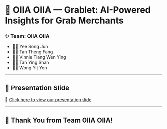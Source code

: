 # 🚀 OIIA OIIA — Grablet: AI-Powered Insights for Grab Merchants

### ✨ Team: OIIA OIIA

- 👨‍💻 Yee Song Jun 
- 👩‍💻 Tan Theng Fang
- 👨‍💻 Vinnie Tiang Wen Ying  
- 👩‍💻 Tan Ying Shan  
- 👨‍💻 Wong Yit Yen  

---

## 🎥 Presentation Slide

🔗 [Click here to view our presentation slide](https://www.canva.com/design/DAGkQJGJx9I/7XH5j1kcYtpH8SJ3OS_mHA/view?utm_content=DAGkQJGJx9I&utm_campaign=designshare&utm_medium=link2&utm_source=uniquelinks&utlId=hb192d7bdba)

---

## 💚 Thank You from Team OIIA OIIA!
